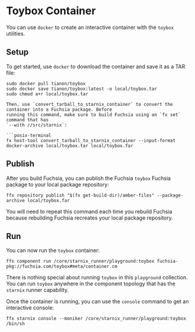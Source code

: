 # Toybox Container

You can use `docker` to create an interactive container with the `toybox` utilities.

## Setup

To get started, use `docker` to download the container and save it as a TAR file:

```posix-terminal
sudo docker pull tianon/toybox
sudo docker save tianon/toybox:latest -o local/toybox.tar
sudo chmod a+r local/toybox.tar

Then, use `convert_tarball_to_starnix_container` to convert the container into a Fuchsia package. Before
running this command, make sure to build Fuchsia using an `fx set` command that has
`--with //src/starnix`:

```posix-terminal
fx host-tool convert_tarball_to_starnix_container --input-format docker-archive local/toybox.tar local/toybox.far
```

## Publish

After you build Fuchsia, you can publish the Fuchsia `toybox` Fuchsia package to your local
package repository:

```posix-terminal
ffx repository publish "$(fx get-build-dir)/amber-files" --package-archive local/toybox.far
```

You will need to repeat this command each time you rebuild Fuchsia because rebuilding Fuchsia
recreates your local package repository.

## Run

You can now run the `toybox` container:

```posix-terminal
ffx component run /core/starnix_runner/playground:toybox fuchsia-pkg://fuchsia.com/toybox#meta/container.cm
```

There is nothing special about running `toybox` in this `playground` collection. You can run
`toybox` anywhere in the component topology that has the `starnix` runner capability.

Once the container is running, you can use the `console` command to get an interactive console:

```posix-terminal
ffx starnix console --moniker /core/starnix_runner/playground:toybox /bin/sh
```
